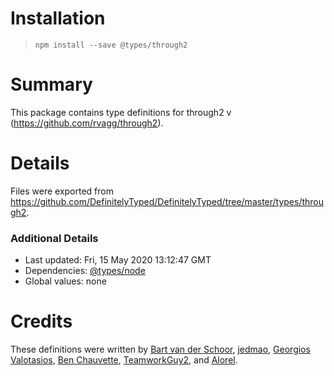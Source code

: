 # Installation
> `npm install --save @types/through2`

# Summary
This package contains type definitions for through2 v (https://github.com/rvagg/through2).

# Details
Files were exported from https://github.com/DefinitelyTyped/DefinitelyTyped/tree/master/types/through2.

### Additional Details
 * Last updated: Fri, 15 May 2020 13:12:47 GMT
 * Dependencies: [@types/node](https://npmjs.com/package/@types/node)
 * Global values: none

# Credits
These definitions were written by [Bart van der Schoor](https://github.com/Bartvds), [jedmao](https://github.com/jedmao), [Georgios Valotasios](https://github.com/valotas), [Ben Chauvette]( https://github.com/bdchauvette), [TeamworkGuy2](https://github.com/TeamworkGuy2), and [Alorel](https://github.com/Alorel).
